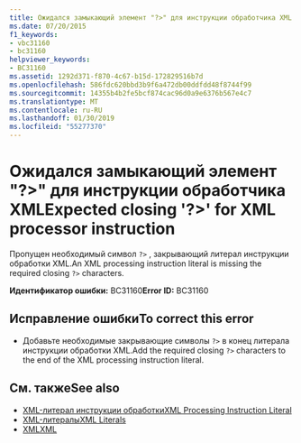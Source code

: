 ```yaml
---
title: Ожидался замыкающий элемент "?>" для инструкции обработчика XML
ms.date: 07/20/2015
f1_keywords:
- vbc31160
- bc31160
helpviewer_keywords:
- BC31160
ms.assetid: 1292d371-f870-4c67-b15d-172829516b7d
ms.openlocfilehash: 586fdc620bbd3b9f6a472db00ddfdd48f8744f99
ms.sourcegitcommit: 14355b4b2fe5bcf874cac96d0a9e6376b567e4c7
ms.translationtype: MT
ms.contentlocale: ru-RU
ms.lasthandoff: 01/30/2019
ms.locfileid: "55277370"
---
```

# <a name="expected-closing--for-xml-processor-instruction"></a><span data-ttu-id="500cf-102">Ожидался замыкающий элемент "?>" для инструкции обработчика XML</span><span class="sxs-lookup"><span data-stu-id="500cf-102">Expected closing '?>' for XML processor instruction</span></span>
<span data-ttu-id="500cf-103">Пропущен необходимый символ `?>` , закрывающий литерал инструкции обработки XML.</span><span class="sxs-lookup"><span data-stu-id="500cf-103">An XML processing instruction literal is missing the required closing `?>` characters.</span></span>  
  
 <span data-ttu-id="500cf-104">**Идентификатор ошибки:** BC31160</span><span class="sxs-lookup"><span data-stu-id="500cf-104">**Error ID:** BC31160</span></span>  
  
## <a name="to-correct-this-error"></a><span data-ttu-id="500cf-105">Исправление ошибки</span><span class="sxs-lookup"><span data-stu-id="500cf-105">To correct this error</span></span>  
  
-   <span data-ttu-id="500cf-106">Добавьте необходимые закрывающие символы `?>` в конец литерала инструкции обработки XML.</span><span class="sxs-lookup"><span data-stu-id="500cf-106">Add the required closing `?>` characters to the end of the XML processing instruction literal.</span></span>  
  
## <a name="see-also"></a><span data-ttu-id="500cf-107">См. также</span><span class="sxs-lookup"><span data-stu-id="500cf-107">See also</span></span>
- [<span data-ttu-id="500cf-108">XML-литерал инструкции обработки</span><span class="sxs-lookup"><span data-stu-id="500cf-108">XML Processing Instruction Literal</span></span>](../../visual-basic/language-reference/xml-literals/xml-processing-instruction-literal.md)
- [<span data-ttu-id="500cf-109">XML-литералы</span><span class="sxs-lookup"><span data-stu-id="500cf-109">XML Literals</span></span>](../../visual-basic/language-reference/xml-literals/index.md)
- [<span data-ttu-id="500cf-110">XML</span><span class="sxs-lookup"><span data-stu-id="500cf-110">XML</span></span>](../../visual-basic/programming-guide/language-features/xml/index.md)
